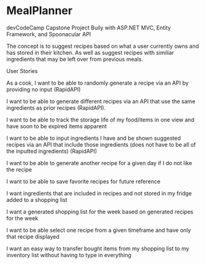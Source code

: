 # MealPlanner
devCodeCamp Capstone Project
Buily with ASP.NET MVC, Entity Framework, and Spoonacular API

The concept is to suggest recipes based on what a user currently owns and has stored in their kitchen. As well as suggest recipes with similiar ingredients that may be left over from previous meals.

User Stories

As a cook, I want to be able to randomly generate a recipe via an API by providing no input (RapidAPI)

I want to be able to generate different recipes via an API that use the same ingredients as prior recipes (RapidAPI).

I want to be able to track the storage life of my food/items in one view and have soon to be expired items apparent

I want to be able to input ingredients I have and be shown suggested recipes via an API that include those ingredients (does not have to be all of the inputted ingredients) (RapidAPI)

I want to be able to generate another recipe for a given day if I do not like the recipe

I want to be able to save favorite recipes for future reference

I want ingredients that are included in recipes and not stored in my fridge added to a shopping list

I want a generated shopping list for the week based on generated recipes for the week

I want to be able select one recipe from a given timeframe and have only that recipe displayed

I want an easy way to transfer bought items from my shopping list to my inventory list without having to type in everything